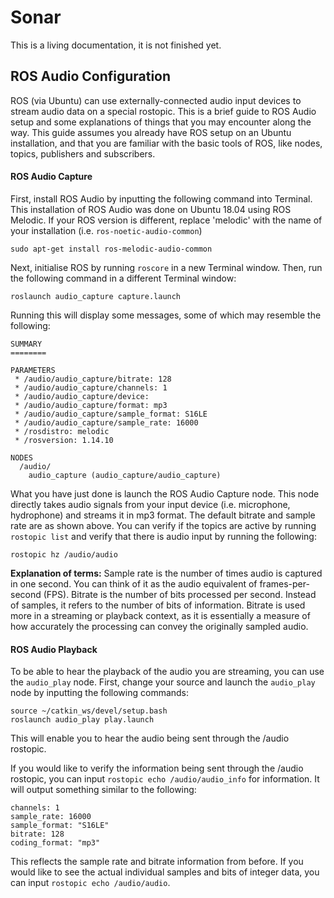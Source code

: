 # Sonar
This is a living documentation, it is not finished yet.

## ROS Audio Configuration

ROS (via Ubuntu) can use externally-connected audio input devices to stream audio data on a special rostopic. This is a brief guide to ROS Audio setup and some explanations of things that you may encounter along the way. This guide assumes you already have ROS setup on an Ubuntu installation, and that you are familiar with the basic tools of ROS, like nodes, topics, publishers and subscribers.

#### ROS Audio Capture

First, install ROS Audio by inputting the following command into Terminal. This installation of ROS Audio was done on Ubuntu 18.04 using ROS Melodic. If your ROS version is different, replace 'melodic' with the name of your installation (i.e. `ros-noetic-audio-common`)
```
sudo apt-get install ros-melodic-audio-common
```
Next, initialise ROS by running `roscore` in a new Terminal window. Then, run the following command in a different Terminal window:
```
roslaunch audio_capture capture.launch
```
Running this will display some messages, some of which may resemble the following:
```
SUMMARY
========

PARAMETERS
 * /audio/audio_capture/bitrate: 128
 * /audio/audio_capture/channels: 1
 * /audio/audio_capture/device: 
 * /audio/audio_capture/format: mp3
 * /audio/audio_capture/sample_format: S16LE
 * /audio/audio_capture/sample_rate: 16000
 * /rosdistro: melodic
 * /rosversion: 1.14.10

NODES
  /audio/
    audio_capture (audio_capture/audio_capture)
```
What you have just done is launch the ROS Audio Capture node. This node directly takes audio signals from your input device (i.e. microphone, hydrophone) and streams it in mp3 format. The default bitrate and sample rate are as shown above. You can verify if the topics are active by running `rostopic list` and verify that there is audio input by running the following: 
```
rostopic hz /audio/audio
```

**Explanation of terms:** Sample rate is the number of times audio is captured in one second. You can think of it as the audio equivalent of frames-per-second (FPS). Bitrate is the number of bits processed per second. Instead of samples, it refers to the number of bits of information. Bitrate is used more in a streaming or playback context, as it is essentially a measure of how accurately the processing can convey the originally sampled audio.

#### ROS Audio Playback

To be able to hear the playback of the audio you are streaming, you can use the `audio_play` node. First, change your source and launch the `audio_play` node by inputting the following commands:
```
source ~/catkin_ws/devel/setup.bash
roslaunch audio_play play.launch
```
This will enable you to hear the audio being sent through the /audio rostopic.

If you would like to verify the information being sent through the /audio rostopic, you can input `rostopic echo /audio/audio_info` for information. It will output something similar to the following:
```
channels: 1
sample_rate: 16000
sample_format: "S16LE"
bitrate: 128
coding_format: "mp3"
```
This reflects the sample rate and bitrate information from before. If you would like to see the actual individual samples and bits of integer data, you can input `rostopic echo /audio/audio`.
